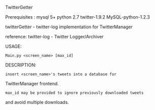TwitterGetter

Prerequisites :
mysql 5+
python 2.7
twitter-1.9.2
MySQL-python-1.2.3


twitterGetter - twitter-log implementation for TwitterManager

reference: twitter-log - Twitter Logger/Archiver

USAGE:

    Main.py <screen_name> [max_id]

DESCRIPTION:

    insert <screen_name>'s tweets into a database for 
TwitterManager frontend.
    
    max_id may be provided to ignore previously downloaded tweets 
and avoid multiple downloads.